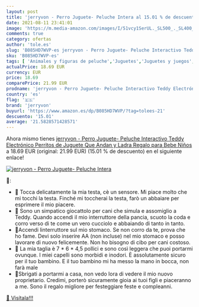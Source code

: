 ```yaml
---
layout: post
title: 'jerryvon - Perro Juguete- Peluche Intera al 15.01 % de descuento'
date: 2021-08-11 23:41:01
image: 'https://m.media-amazon.com/images/I/51vcy1SerUL._SL500_._SL400_.jpg'
comments: true
category: ofertas
author: 'tole.es'
slug: 'B085HD7WVP-es jerryvon - Perro Juguete- Peluche Interactivo Teddy...'
sku: 'B085HD7WVP-es'
tags: [ 'Animales y figuras de peluche','Juguetes','Juguetes y juegos','Peluches','jerryvon','peluche', ]
actualPrice: 18.69 EUR
currency: EUR
price: 18.69
comparePrice: 21.99 EUR
prodname: 'jerryvon - Perro Juguete- Peluche Interactivo Teddy Electrónico Perritos de Juguete Que Andan y Ladra Regalo para Bebe Niños'
country: 'es'
flag: '🇪🇸'
brand: 'jerryvon'
buyurl: 'https://www.amazon.es/dp/B085HD7WVP/?tag=tolees-21'
descuento: '15.01'
average: '21.5828571428571'
---
```


Ahora mismo tienes [jerryvon - Perro Juguete- Peluche Interactivo Teddy Electrónico Perritos de Juguete Que Andan y Ladra Regalo para Bebe Niños](https://www.amazon.es/dp/B085HD7WVP/?tag=tolees-21) a 18.69 EUR (original: 21.99 EUR) (15.01 %  de descuento) en el siguiente enlace!

[![jerryvon - Perro Juguete- Peluche Intera](https://m.media-amazon.com/images/I/51vcy1SerUL._SL500_._SL400_.jpg)](https://www.amazon.es/dp/B085HD7WVP/?tag=tolees-21)

🔎:

- 🐩 Tocca delicatamente la mia testa, cè un sensore. Mi piace molto che mi tocchi la testa. Finché mi toccherai la testa, farò un abbaiare per esprimere il mio piacere.
- 🐶 Sono un simpatico giocattolo per cani che simula e assomiglio a Teddy. Quando accendi il mio interruttore della pancia, scuoto la coda e corro verso di te come un vero cucciolo e abbaiando di tanto in tanto.
- 🐩Accendi linterruttore sul mio stomaco. Se non corro da te, prova che ho fame. Devi solo inserire AA (non incluse) nel mio stomaco e posso lavorare di nuovo felicemente. Non ho bisogno di cibo per cani costoso.
- 🐶 La mia taglia è 7 * 6 * 4,5 pollici e sono così leggera che puoi portarmi ovunque. I miei capelli sono morbidi e inodori. È assolutamente sicuro per il tuo bambino. E il tuo bambino mi ha messo la mano in bocca, non farà male
- 🎁Sbrigati a portarmi a casa, non vedo lora di vedere il mio nuovo proprietario. Credimi, porterò sicuramente gioia ai tuoi figli e piaceranno a me. Sono il regalo migliore per festeggiare feste e compleanni.

[🛒 Visítala!!!](https://www.amazon.es/dp/B085HD7WVP/?tag=tolees-21)
